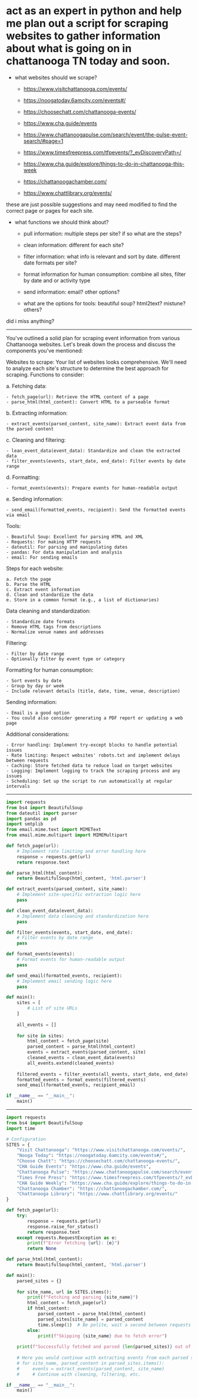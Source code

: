 # act as an expert in python and help me plan out a script for scraping websites to gather information about what is going on in chattanooga TN today and soon. 
- what websites should we scrape?

    - https://www.visitchattanooga.com/events/

    - https://noogatoday.6amcity.com/events#/

    - https://choosechatt.com/chattanooga-events/

    - https://www.cha.guide/events

    - https://www.chattanoogapulse.com/search/event/the-pulse-event-search/#page=1

    - https://www.timesfreepress.com/tfpevents/?_evDiscoveryPath=/

    - https://www.cha.guide/explore/things-to-do-in-chattanooga-this-week

    - https://chattanoogachamber.com/

    - https://www.chattlibrary.org/events/

these are just possible suggestions and may need modified to find the correct page or pages for each site.

- what functions we should think about?

    - pull information: multiple steps per site? if so what are the steps?

    - clean information: different for each site?

    - filter information: what info is relevant and sort by date. different date formats per site?

    - format information for human consumption: combine all sites, filter by date and or activity type

    - send information: email? other options?

    - what are the options for tools: beautiful soup? html2text? mistune? others?

did i miss anything?

---

You've outlined a solid plan for scraping event information from various Chattanooga websites. Let's break down the process and discuss the components you've mentioned:

Websites to scrape:
Your list of websites looks comprehensive. We'll need to analyze each site's structure to determine the best approach for scraping.
Functions to consider:

a. Fetching data:

    - fetch_page(url): Retrieve the HTML content of a page
    - parse_html(html_content): Convert HTML to a parseable format

b. Extracting information:

    - extract_events(parsed_content, site_name): Extract event data from the parsed content

c. Cleaning and filtering:

    - lean_event_data(event_data): Standardize and clean the extracted data
    - filter_events(events, start_date, end_date): Filter events by date range

d. Formatting:

    - format_events(events): Prepare events for human-readable output

e. Sending information:

    - send_email(formatted_events, recipient): Send the formatted events via email


Tools:


    - Beautiful Soup: Excellent for parsing HTML and XML
    - Requests: For making HTTP requests
    - dateutil: For parsing and manipulating dates
    - pandas: For data manipulation and analysis
    - email: For sending emails


Steps for each website:

    a. Fetch the page
    b. Parse the HTML
    c. Extract event information
    d. Clean and standardize the data
    e. Store in a common format (e.g., a list of dictionaries)

Data cleaning and standardization:


    - Standardize date formats
    - Remove HTML tags from descriptions
    - Normalize venue names and addresses


Filtering:


    - Filter by date range
    - Optionally filter by event type or category


Formatting for human consumption:


    - Sort events by date
    - Group by day or week
    - Include relevant details (title, date, time, venue, description)


Sending information:


    - Email is a good option
    - You could also consider generating a PDF report or updating a web page

Additional considerations:

    - Error handling: Implement try-except blocks to handle potential issues
    - Rate limiting: Respect websites' robots.txt and implement delays between requests
    - Caching: Store fetched data to reduce load on target websites
    - Logging: Implement logging to track the scraping process and any issues
    - Scheduling: Set up the script to run automatically at regular intervals
---

```python
import requests
from bs4 import BeautifulSoup
from dateutil import parser
import pandas as pd
import smtplib
from email.mime.text import MIMEText
from email.mime.multipart import MIMEMultipart

def fetch_page(url):
    # Implement rate limiting and error handling here
    response = requests.get(url)
    return response.text

def parse_html(html_content):
    return BeautifulSoup(html_content, 'html.parser')

def extract_events(parsed_content, site_name):
    # Implement site-specific extraction logic here
    pass

def clean_event_data(event_data):
    # Implement data cleaning and standardization here
    pass

def filter_events(events, start_date, end_date):
    # Filter events by date range
    pass

def format_events(events):
    # Format events for human-readable output
    pass

def send_email(formatted_events, recipient):
    # Implement email sending logic here
    pass

def main():
    sites = [
        # List of site URLs
    ]
    
    all_events = []
    
    for site in sites:
        html_content = fetch_page(site)
        parsed_content = parse_html(html_content)
        events = extract_events(parsed_content, site)
        cleaned_events = clean_event_data(events)
        all_events.extend(cleaned_events)
    
    filtered_events = filter_events(all_events, start_date, end_date)
    formatted_events = format_events(filtered_events)
    send_email(formatted_events, recipient_email)

if __name__ == "__main__":
    main()
```
---

```python
import requests
from bs4 import BeautifulSoup
import time

# Configuration
SITES = {
    "Visit Chattanooga": "https://www.visitchattanooga.com/events/",
    "Nooga Today": "https://noogatoday.6amcity.com/events#/",
    "Choose Chatt": "https://choosechatt.com/chattanooga-events/",
    "CHA Guide Events": "https://www.cha.guide/events",
    "Chattanooga Pulse": "https://www.chattanoogapulse.com/search/event/the-pulse-event-search/#page=1",
    "Times Free Press": "https://www.timesfreepress.com/tfpevents/?_evDiscoveryPath=/",
    "CHA Guide Weekly": "https://www.cha.guide/explore/things-to-do-in-chattanooga-this-week",
    "Chattanooga Chamber": "https://chattanoogachamber.com/",
    "Chattanooga Library": "https://www.chattlibrary.org/events/"
}

def fetch_page(url):
    try:
        response = requests.get(url)
        response.raise_for_status()
        return response.text
    except requests.RequestException as e:
        print(f"Error fetching {url}: {e}")
        return None

def parse_html(html_content):
    return BeautifulSoup(html_content, 'html.parser')

def main():
    parsed_sites = {}
    
    for site_name, url in SITES.items():
        print(f"Fetching and parsing {site_name}")
        html_content = fetch_page(url)
        if html_content:
            parsed_content = parse_html(html_content)
            parsed_sites[site_name] = parsed_content
            time.sleep(1)  # Be polite, wait a second between requests
        else:
            print(f"Skipping {site_name} due to fetch error")
    
    print(f"Successfully fetched and parsed {len(parsed_sites)} out of {len(SITES)} sites")
    
    # Here you would continue with extracting events from each parsed site
    # for site_name, parsed_content in parsed_sites.items():
    #     events = extract_events(parsed_content, site_name)
    #     # Continue with cleaning, filtering, etc.

if __name__ == "__main__":
    main()
```
